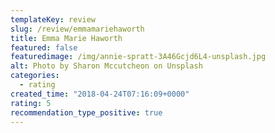 ```yaml
---
templateKey: review
slug: /review/emmamariehaworth
title: Emma Marie Haworth
featured: false
featuredimage: /img/annie-spratt-3A46Gcjd6L4-unsplash.jpg
alt: Photo by Sharon Mccutcheon on Unsplash
categories:
  - rating
created_time: "2018-04-24T07:16:09+0000"
rating: 5
recommendation_type_positive: true
---
```

